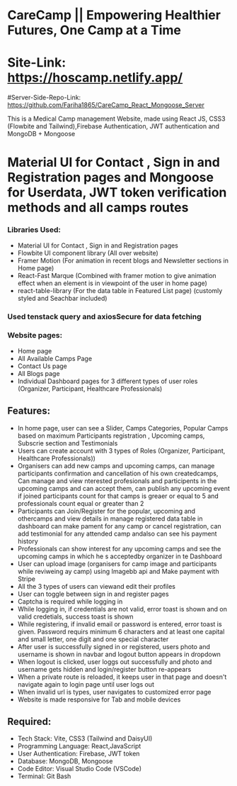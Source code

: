 # CareCamp || Empowering Healthier Futures, One Camp at a Time

# Site-Link: https://hoscamp.netlify.app/
#Server-Side-Repo-Link: https://github.com/Fariha1865/CareCamp_React_Mongoose_Server

This is a Medical Camp management Website, made using React JS, CSS3 (Flowbite and Tailwind),Firebase Authentication, JWT authentication and MongoDB + Mongoose

# Material UI for Contact , Sign in and Registration pages and Mongoose for Userdata, JWT token verification methods and all camps routes


### Libraries Used:

- Material UI for Contact , Sign in and Registration pages
- Flowbite UI component library (All over website)
- Framer Motion (For animation in recent blogs and Newsletter sections in Home page)
- React-Fast Marque (Combined with framer motion to give animation effect when an element is in viewpoint of the user in home page)
- react-table-library (For the data table in Featured List page) (customly styled and Seachbar included)

### Used  tenstack query and axiosSecure for data fetching

### Website pages:

- Home page 
- All Available Camps Page
- Contact Us page
- All Blogs page
- Individual Dashboard pages for 3 different types of user roles (Organizer, Participant, Healthcare Professionals)

## Features:

- In home page, user can see a Slider, Camps Categories, Popular Camps based on maximum Participants registration , Upcoming camps, Subscrie section and Testimonials
- Users can create account with 3 types of Roles (Organizer, Participant, Healthcare Professionals))
- Organisers  can add new camps and upcoming camps, can manage participants confirmation and cancellation of his own createdcamps, Can manage and view nterested profesionals and participents in the upcoming camps and can accept them, can publish any upcoming event if joined participants count for that camps is greaer or equal to 5 and professionals count equal or greater than 2
- Participants can Join/Register for the popular, upcoming and othercamps and view details in manage registered data table in dashboard can make pament for any camp or cancel registration, can add testimonial for any attended camp andalso can see his payment history
- Professionals can show interest for any upcoming camps and see the upcoming camps in which he s acceptedby organizer in te Dashboard
- User can upload image (organisers for camp image and participants while reviweing ay camp) using Imagebb api and Make payment with Stripe
- All the 3 types of users can viewand edit their profiles
- User can toggle between sign in and register pages
- Captcha is required while logging in
- While logging in, if credentials are not valid, error toast is shown and on valid credetials, success toast is shown
- While registering, if invalid email or password is entered, error toast is given. Password requirs minimum 6 characters and at least one capital and small letter, one digit and one special character
- After user is successfully signed in or registered, users photo and username is shown in navbar and logout button appears in dropdown
- When logout is clicked, user loggs out successfully and photo and username gets hidden and login/register button re-appears
- When a private route is reloaded, it keeps user in that page and doesn't navigate again to login page until user logs out
- When invalid url is types, user navigates to customized error page
- Website is made responsive for Tab and mobile devices

## Required:
- Tech Stack: Vite, CSS3 (Tailwind and DaisyUI)
- Programming Language: React,JavaScript
- User Authentication: Firebase, JWT token
- Database: MongoDB, Mongoose
- Code Editor: Visual Studio Code (VSCode)
- Terminal: Git Bash
